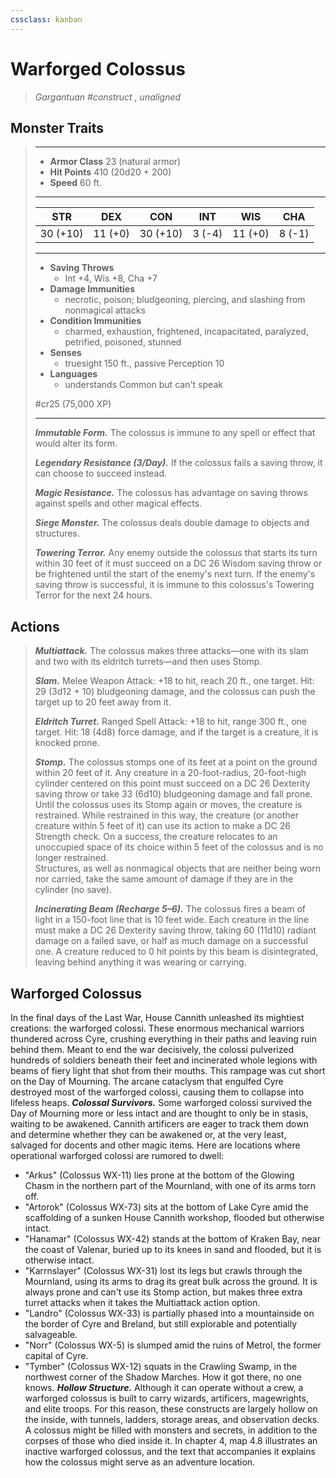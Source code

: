 ```yaml
---
cssclass: kanban
---
```


# Warforged Colossus
>*Gargantuan #construct , unaligned*
## Monster Traits
>___
>- **Armor Class** 23 (natural armor)
>- **Hit Points** 410 (20d20 + 200)
>- **Speed** 60 ft.
>___
>|STR|DEX|CON|INT|WIS|CHA|
>|:---:|:---:|:---:|:---:|:---:|:---:|
>|30 (+10)|11 (+0)|30 (+10)|3 (-4)|11 (+0)|8 (-1)|
>___
>- **Saving Throws**
>	 - Int +4, Wis +8, Cha +7
>- **Damage Immunities**
>	 - necrotic, poison; bludgeoning, piercing, and slashing from nonmagical attacks
>- **Condition Immunities**
>	 - charmed, exhaustion, frightened, incapacitated, paralyzed, petrified, poisoned, stunned
>- **Senses**
>	 - truesight 150 ft., passive Perception 10
>- **Languages**
>	 - understands Common but can't speak
>
> #cr25 (75,000 XP)
>___
>***Immutable Form.*** The colossus is immune to any spell or effect that would alter its form.  
>
>***Legendary Resistance (3/Day).*** If the colossus fails a saving throw, it can choose to succeed instead.  
>
>***Magic Resistance.*** The colossus has advantage on saving throws against spells and other magical effects.  
>
>***Siege Monster.*** The colossus deals double damage to objects and structures.  
>
>***Towering Terror.*** Any enemy outside the colossus that starts its turn within 30 feet of it must succeed on a DC 26 Wisdom saving throw or be frightened until the start of the enemy's next turn. If the enemy's saving throw is successful, it is immune to this colossus's Towering Terror for the next 24 hours.  
>
## Actions
>***Multiattack.*** The colossus makes three attacks—one with its slam and two with its eldritch turrets—and then uses Stomp.  
>
>***Slam.*** Melee Weapon Attack: +18 to hit, reach 20 ft., one target. Hit: 29 (3d12 + 10) bludgeoning damage, and the colossus can push the target up to 20 feet away from it.  
>
>***Eldritch Turret.*** Ranged Spell Attack: +18 to hit, range 300 ft., one target. Hit: 18 (4d8) force damage, and if the target is a creature, it is knocked prone.  
>
>***Stomp.*** The colossus stomps one of its feet at a point on the ground within 20 feet of it. Any creature in a 20-foot-radius, 20-foot-high cylinder centered on this point must succeed on a DC 26 Dexterity saving throw or take 33 (6d10) bludgeoning damage and fall prone. Until the colossus uses its Stomp again or moves, the creature is restrained. While restrained in this way, the creature (or another creature within 5 feet of it) can use its action to make a DC 26 Strength check. On a success, the creature relocates to an unoccupied space of its choice within 5 feet of the colossus and is no longer restrained.  
>Structures, as well as nonmagical objects that are neither being worn nor carried, take the same amount of damage if they are in the cylinder (no save).  
>
>***Incinerating Beam (Recharge 5–6).*** The colossus fires a beam of light in a 150-foot line that is 10 feet wide. Each creature in the line must make a DC 26 Dexterity saving throw, taking 60 (11d10) radiant damage on a failed save, or half as much damage on a successful one. A creature reduced to 0 hit points by this beam is disintegrated, leaving behind anything it was wearing or carrying.
## Warforged Colossus
In the final days of the Last War, House Cannith unleashed its mightiest creations: the warforged colossi. These enormous mechanical warriors thundered across Cyre, crushing everything in their paths and leaving ruin behind them. Meant to end the war decisively, the colossi pulverized hundreds of soldiers beneath their feet and incinerated whole legions with beams of fiery light that shot from their mouths. This rampage was cut short on the Day of Mourning. The arcane cataclysm that engulfed Cyre destroyed most of the warforged colossi, causing them to collapse into lifeless heaps.
***Colossal Survivors.*** Some warforged colossi survived the Day of Mourning more or less intact and are thought to only be in stasis, waiting to be awakened. Cannith artificers are eager to track them down and determine whether they can be awakened or, at the very least, salvaged for docents and other magic items. Here are locations where operational warforged colossi are rumored to dwell:
- "Arkus" (Colossus WX-11) lies prone at the bottom of the Glowing Chasm in the northern part of the Mournland, with one of its arms torn off.
- "Artorok" (Colossus WX-73) sits at the bottom of Lake Cyre amid the scaffolding of a sunken House Cannith workshop, flooded but otherwise intact.
- "Hanamar" (Colossus WX-42) stands at the bottom of Kraken Bay, near the coast of Valenar, buried up to its knees in sand and flooded, but it is otherwise intact.
- "Karrnslayer" (Colossus WX-31) lost its legs but crawls through the Mournland, using its arms to drag its great bulk across the ground. It is always prone and can't use its Stomp action, but makes three extra turret attacks when it takes the Multiattack action option.
- "Landro" (Colossus WX-33) is partially phased into a mountainside on the border of Cyre and Breland, but still explorable and potentially salvageable.
- "Norr" (Colossus WX-5) is slumped amid the ruins of Metrol, the former capital of Cyre.
- "Tymber" (Colossus WX-12) squats in the Crawling Swamp, in the northwest corner of the Shadow Marches. How it got there, no one knows.
***Hollow Structure.*** Although it can operate without a crew, a warforged colossus is built to carry wizards, artificers, magewrights, and elite troops. For this reason, these constructs are largely hollow on the inside, with tunnels, ladders, storage areas, and observation decks.
A colossus might be filled with monsters and secrets, in addition to the corpses of those who died inside it. In chapter 4, map 4.8 illustrates an inactive warforged colossus, and the text that accompanies it explains how the colossus might serve as an adventure location.